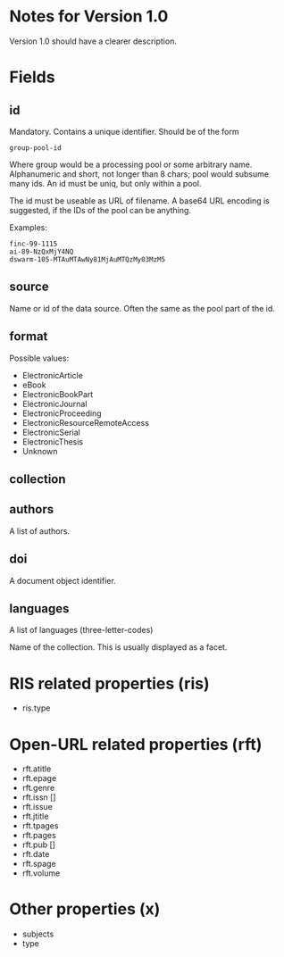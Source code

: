 Notes for Version 1.0
=====================

Version 1.0 should have a clearer description.

Fields
======

id
--

Mandatory. Contains a unique identifier. Should be of the form

```
group-pool-id
```

Where group would be a processing pool or some arbitrary name. Alphanumeric and
short, not longer than 8 chars; pool would subsume many ids. An id must be
uniq, but only within a pool.

The id must be useable as URL of filename. A base64 URL encoding is suggested, if the IDs of the pool can be anything. 

Examples:

```
finc-99-1115
ai-89-NzQxMjY4NQ
dswarm-105-MTAuMTAwNy81MjAuMTQzMy03MzM5
```

source
------

Name or id of the data source. Often the same as the pool part of the id.

format
------

Possible values:

* ElectronicArticle
* eBook
* ElectronicBookPart
* ElectronicJournal
* ElectronicProceeding
* ElectronicResourceRemoteAccess
* ElectronicSerial
* ElectronicThesis
* Unknown

collection
----------

authors
-------

A list of authors.

doi
---

A document object identifier.

languages
---------

A list of languages (three-letter-codes)



Name of the collection. This is usually displayed as a facet.

RIS related properties (ris)
===========================

* ris.type

Open-URL related properties (rft)
=================================

* rft.atitle
* rft.epage
* rft.genre
* rft.issn []
* rft.issue
* rft.jtitle
* rft.tpages
* rft.pages
* rft.pub []
* rft.date
* rft.spage
* rft.volume

Other properties (x)
====================

* subjects
* type
